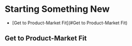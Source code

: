 # Starting Something New
- [Get to Product-Market Fit](#Get to Product-Market Fit)

## Get to Product-Market Fit

